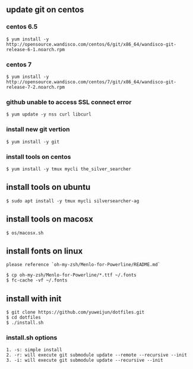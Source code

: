 ## update git on centos

### centos 6.5

    $ yum install -y http://opensource.wandisco.com/centos/6/git/x86_64/wandisco-git-release-6-1.noarch.rpm

### centos 7

    $ yum install -y http://opensource.wandisco.com/centos/7/git/x86_64/wandisco-git-release-7-2.noarch.rpm

### github unable to access SSL connect error

    $ yum update -y nss curl libcurl

### install new git vertion

    $ yum install -y git

### install tools on centos

    $ yum install -y tmux mycli the_silver_searcher

## install tools on ubuntu

    $ sudo apt install -y tmux mycli silversearcher-ag

## install tools on macosx

    $ os/macosx.sh

## install fonts on linux

    please reference `oh-my-zsh/Menlo-for-Powerline/README.md`

    $ cp oh-my-zsh/Menlo-for-Powerline/*.ttf ~/.fonts
    $ fc-cache -vf ~/.fonts

## install with init

    $ git clone https://github.com/yuweijun/dotfiles.git
    $ cd dotfiles
    $ ./install.sh

### install.sh options

    1. -s: simple install
    2. -r: will execute git submodule update --remote --recursive --init
    3. -i: will execute git submodule update --recursive --init


